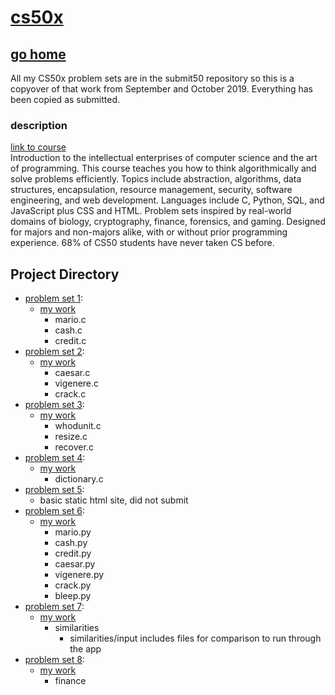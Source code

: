 # [cs50x](https://github.com/forgxyz/cs50x)
## [go home](/)
All my CS50x problem sets are in the submit50 repository so this is a copyover of that work from September and October 2019. Everything has been copied as submitted.  


### description
[link to course](https://cs50.harvard.edu/x/2019/)  
Introduction to the intellectual enterprises of computer science and the art of programming. This course teaches you how to think algorithmically and solve problems efficiently. Topics include abstraction, algorithms, data structures, encapsulation, resource management, security, software engineering, and web development. Languages include C, Python, SQL, and JavaScript plus CSS and HTML. Problem sets inspired by real-world domains of biology, cryptography, finance, forensics, and gaming. Designed for majors and non-majors alike, with or without prior programming experience. 68% of CS50 students have never taken CS before.  


## Project Directory
- [problem set 1](https://docs.cs50.net/2019/x/psets/1/index.html):
  - [my work](https://github.com/forgxyz/cs50x/tree/master/pset1)
    - mario.c
    - cash.c
    - credit.c
- [problem set 2](https://docs.cs50.net/2019/x/psets/2/index.html):
  - [my work](https://github.com/forgxyz/cs50x/tree/master/pset2)
    - caesar.c
    - vigenere.c
    - crack.c
- [problem set 3](https://docs.cs50.net/2019/x/psets/3/index.html):
  - [my work](https://github.com/forgxyz/cs50x/tree/master/pset3)
    - whodunit.c
    - resize.c
    - recover.c
- [problem set 4](https://docs.cs50.net/2019/x/psets/4/index.html):
  - [my work](https://github.com/forgxyz/cs50x/tree/master/pset4)
    - dictionary.c
- [problem set 5](https://docs.cs50.net/2019/x/psets/5/index.html):
  - basic static html site, did not submit
- [problem set 6](https://docs.cs50.net/2019/x/psets/6/index.html):
  - [my work](https://github.com/forgxyz/cs50x/tree/master/pset6)
    - mario.py
    - cash.py
    - credit.py
    - caesar.py
    - vigenere.py
    - crack.py
    - bleep.py
- [problem set 7](https://docs.cs50.net/2019/x/psets/7/index.html):
  - [my work](https://github.com/forgxyz/cs50x/tree/master/pset7)
    - similarities
      - similarities/input includes files for comparison to run through the app
- [problem set 8](https://docs.cs50.net/2019/x/psets/8/index.html):
  - [my work](https://github.com/forgxyz/cs50x/tree/master/pset8)
    - finance
